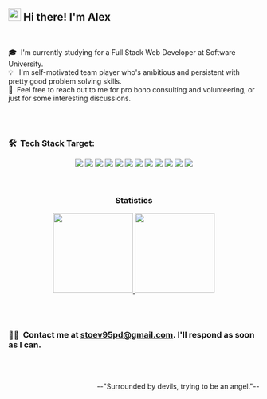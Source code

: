 ## <img src="https://media.giphy.com/media/hvRJCLFzcasrR4ia7z/giphy.gif" width="25px"> Hi there! I'm Alex

<br>

🎓 &nbsp;I'm currently studying for a Full Stack Web Developer at Software University. <br>
💡 &nbsp; I'm self-motivated team player who's ambitious and persistent with pretty good problem solving skills. <br>
💬 &nbsp;Feel free to reach out to me for pro bono consulting and volunteering, or just for some interesting discussions.

<br>
<br>

### 🛠 &nbsp;Tech Stack Target:
<p align='center'>
<img src="https://img.shields.io/badge/HTML5-E34F26?style=for-the-badge&logo=html5&logoColor=white" />
<img src="https://img.shields.io/badge/CSS3-1572B6?style=for-the-badge&logo=css3&logoColor=white" />
<img src="https://img.shields.io/badge/Sass-CC6699?style=for-the-badge&logo=sass&logoColor=white" />
<img src="https://img.shields.io/badge/JavaScript-F7DF1E?style=for-the-badge&logo=javascript&logoColor=black" />
<img src="https://img.shields.io/badge/Node.js-43853D?style=for-the-badge&logo=node.js&logoColor=white" />
<img src="https://img.shields.io/badge/TypeScript-007ACC?style=for-the-badge&logo=typescript&logoColor=white" />
<img src="https://img.shields.io/badge/Angular-DD0031?style=for-the-badge&logo=angular&logoColor=white" />
<img src="https://img.shields.io/badge/Express.js-404D59?style=for-the-badge&logo=express&logoColor=white" />
<img src="https://img.shields.io/badge/React-20232A?style=for-the-badge&logo=react&logoColor=61DAFB" />
<img src="https://img.shields.io/badge/Redux-593D88?style=for-the-badge&logo=redux&logoColor=white" />
<img src="https://img.shields.io/badge/MongoDB-4EA94B?style=for-the-badge&logo=mongodb&logoColor=white" />
<img src="https://img.shields.io/badge/Git-F05032?style=for-the-badge&logo=git&logoColor=white" />
</p>

<br>

<h3 align="center">Statistics</h3>
<p align="center">
<a href="https://github.com/InnerPulse">
  <img height="160em" src="https://github-readme-stats-eight-theta.vercel.app/api?username=InnerPulse&show_icons=true&theme=react&include_all_commits=true&count_private=true "/>
  <img height="160em" src="https://github-readme-stats-eight-theta.vercel.app/api/top-langs/?username=InnerPulse&layout=compact&langs_count=8&hide=java,r&theme=react "/>
</a>
</p>

<br>
<br>

### 🤝🏻 &nbsp;Contact me at stoev95pd@gmail.com. I'll respond as soon as I can.

<br>
<br>

<p align="right"> --"Surrounded by devils, trying to be an angel."-- </p>
